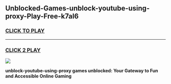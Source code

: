 
## Unblocked-Games-unblock-youtube-using-proxy-Play-Free-k7al6
<h3>
<a href="https://premium76.site?title=unblock-youtube-using-proxy&ref=21A">CLICK TO PLAY</a></h3>
<hr>

<h3>
<a href="https://premium76.site?title=unblock-youtube-using-proxy&ref=21A">CLICK 2 PLAY</a>
  
</h3>

<a href="https://premium76.site?title=unblock-youtube-using-proxy&ref=21A"><img src="https://clearcache.store/games.png"></a>


**unblock-youtube-using-proxy games unblocked: Your Gateway to Fun and Accessible Online Gaming**

